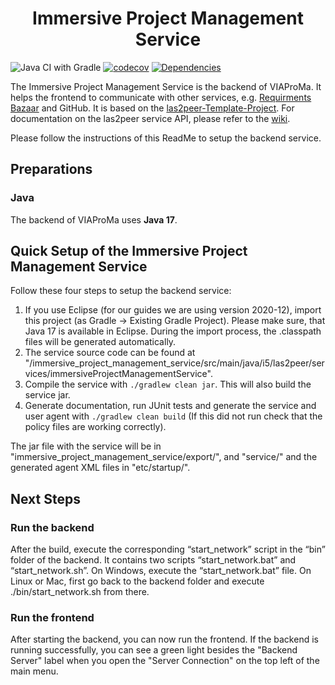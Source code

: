 <h1 align="center">Immersive Project Management Service</h1>

![Java CI with Gradle](https://github.com/rwth-acis/las2peer-template-project/workflows/Java%20CI%20with%20Gradle/badge.svg?branch=master)
[![codecov](https://codecov.io/gh/rwth-acis/las2peer-template-project/branch/master/graph/badge.svg)](https://codecov.io/gh/rwth-acis/las2peer-template-project)
[![Dependencies](https://img.shields.io/librariesio/github/rwth-acis/las2peer-template-project)](https://libraries.io/github/rwth-acis/las2peer-template-project)

The Immersive Project Management Service is the backend of VIAProMa. It helps the frontend to communicate with other services, e.g. [Requirments Bazaar](https://requirements-bazaar.org/projects) and GitHub. It is based on the [las2peer-Template-Project](https://github.com/rwth-acis/las2peer-template-project). For documentation on the las2peer service API, please refer to the [wiki](https://github.com/rwth-acis/las2peer-Template-Project/wiki).

Please follow the instructions of this ReadMe to setup the backend service.  

## Preparations

### Java

The backend of VIAProMa uses **Java 17**.


## Quick Setup of the Immersive Project Management Service

Follow these four steps to setup the backend service:  
1. If you use Eclipse (for our guides we are using version 2020-12), import this project (as Gradle -> Existing Gradle Project). Please make sure, that Java 17 is available in Eclipse. During the import process, the .classpath files will be generated automatically.
2. The service source code can be found at "/immersive_project_management_service/src/main/java/i5/las2peer/services/immersiveProjectManagementService".  
3. Compile the service with `./gradlew clean jar`. This will also build the service jar.  
4. Generate documentation, run JUnit tests and generate the service and user agent with `./gradlew clean build` (If this did not run check that the policy files are working correctly).  

The jar file with the service will be in "immersive_project_management_service/export/", and "service/" and the generated agent XML files in "etc/startup/".  

## Next Steps

### Run the backend

After the build, execute the corresponding “start_network” script in the “bin” folder of the backend. It contains two scripts “start_network.bat” and “start_network.sh”. On Windows, execute the “start_network.bat” file. On Linux or Mac, first go back to the backend folder and execute ./bin/start_network.sh from there.

### Run the frontend

After starting the backend, you can now run the frontend. If the backend is running successfully, you can see a green light besides the "Backend Server" label when you open the "Server Connection" on the top left of the main menu.



